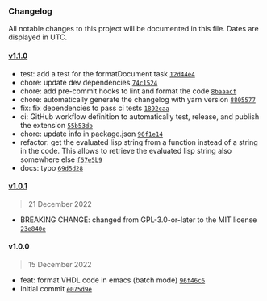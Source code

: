 ### Changelog

All notable changes to this project will be documented in this file. Dates are displayed in UTC.

#### [v1.1.0](https://github.com/InES-HPMM/emacs-vhdl-formatter-vscode/compare/v1.0.1...v1.1.0)

- test: add a test for the formatDocument task [`12d44e4`](https://github.com/InES-HPMM/emacs-vhdl-formatter-vscode/commit/12d44e40214218bf79adef40e0d1b8d42327178d)
- chore: update dev dependencies [`74c1524`](https://github.com/InES-HPMM/emacs-vhdl-formatter-vscode/commit/74c1524167621c338694e4243ef4252e0402840c)
- chore: add pre-commit hooks to lint and format the code [`8baaacf`](https://github.com/InES-HPMM/emacs-vhdl-formatter-vscode/commit/8baaacfd774578b848c635551443649778dfb8f0)
- chore: automatically generate the changelog with yarn version [`8805577`](https://github.com/InES-HPMM/emacs-vhdl-formatter-vscode/commit/8805577f0654a64fc8c978d7c43fa6492d58fb2d)
- fix: fix dependencies to pass ci tests [`1892caa`](https://github.com/InES-HPMM/emacs-vhdl-formatter-vscode/commit/1892caaf9d8d7c42024a6ef80d99548d12b14d95)
- ci: GitHub workflow definition to automatically test, release, and publish the extension [`55b53db`](https://github.com/InES-HPMM/emacs-vhdl-formatter-vscode/commit/55b53dbecf91cb22955df116cea1e5298906ba2d)
- chore: update info in package.json [`96f1e14`](https://github.com/InES-HPMM/emacs-vhdl-formatter-vscode/commit/96f1e141177ef6cc2b1937ec09f9cf59f044293d)
- refactor: get the evaluated lisp string from a function instead of a string in the code. This allows to retrieve the evaluated lisp string also somewhere else [`f57e5b9`](https://github.com/InES-HPMM/emacs-vhdl-formatter-vscode/commit/f57e5b909fadef5231f08f31cf593161b87c90ad)
- docs: typo [`69d5d28`](https://github.com/InES-HPMM/emacs-vhdl-formatter-vscode/commit/69d5d2893b60dd7ec8c9007298ec0ed0f2f92f61)

#### [v1.0.1](https://github.com/InES-HPMM/emacs-vhdl-formatter-vscode/compare/v1.0.0...v1.0.1)

> 21 December 2022

- BREAKING CHANGE: changed from GPL-3.0-or-later to the MIT license [`23e840e`](https://github.com/InES-HPMM/emacs-vhdl-formatter-vscode/commit/23e840effda6216d7c314c5ab5077727e6857b89)

#### v1.0.0

> 15 December 2022

- feat: format VHDL code in emacs (batch mode) [`96f46c6`](https://github.com/InES-HPMM/emacs-vhdl-formatter-vscode/commit/96f46c640fa5f5aa0b37aa12406445d0fdc99d57)
- Initial commit [`e075d9e`](https://github.com/InES-HPMM/emacs-vhdl-formatter-vscode/commit/e075d9ec6508dc6a9b3e8ab60cccdd375a571650)

